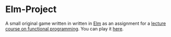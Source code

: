 # Elm-Project
A small original game written in written in [Elm][1] as an assignment for a [lecture course on functional programming][2].
You can play it [here][3].

[1]:http://elm-lang.org/
[2]:http://www.janis-voigtlaender.eu/teaching/ffp15/
[3]:http://shaomada.github.io/Elm-Project/
